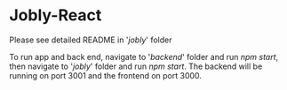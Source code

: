 # Jobly-React
Please see detailed README in '*jobly*' folder

To run app and back end, navigate to '*backend*' folder and run *npm start*, then navigate to '*jobly*' folder and run *npm start*. The backend will be running on port 3001 and the frontend on port 3000.
